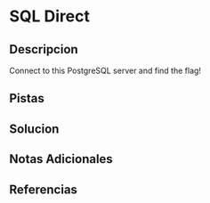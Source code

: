 # SQL Direct

## Descripcion
Connect to this PostgreSQL server and find the flag!

## Pistas

## Solucion 

## Notas Adicionales

## Referencias